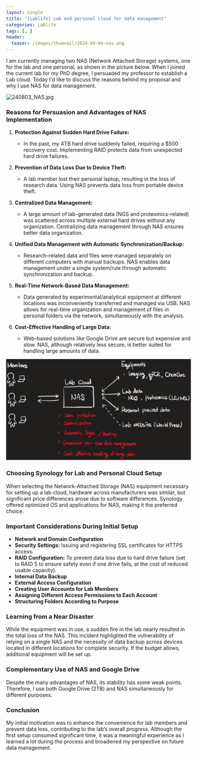 ```yaml
---
layout: single
title: "[Lablife] Lab and personal cloud for data management"
categories: Lablife
tags: [, ]
header:
  teaser: /images/thumnail/2024-08-04-nas.png
---
```


I am currently managing two NAS (Network Attached Storage) systems, one for the lab and one personal, as shown in the picture below. When I joined the current lab for my PhD degree, I persuaded my professor to establish a Lab cloud. Today I'd like to discuss the reasons behind my proposal and why I use NAS for data management.

![240803_NAS.jpg](../../images/2024-08-04-nas/f9930f0122be0432f9aee87accbb10c38fd618b2.jpg)

### Reasons for Persuasion and Advantages of NAS Implementation

1. **Protection Against Sudden Hard Drive Failure:**
   
   - In the past, my 4TB hard drive suddenly failed, requiring a $500 recovery cost. Implementing RAID protects data from unexpected hard drive failures.

2. **Prevention of Data Loss Due to Device Theft:**
   
   - A lab member lost their personal laptop, resulting in the loss of research data. Using NAS prevents data loss from portable device theft.

3. **Centralized Data Management:**
   
   - A large amount of lab-generated data (NGS and proteomics-related) was scattered across multiple external hard drives without any organization. Centralizing data management through NAS ensures better data organization.

4. **Unified Data Management with Automatic Synchronization/Backup:**
   
   - Research-related data and files were managed separately on different computers with manual backups. NAS enables data management under a single system/rule through automatic synchronization and backup.

5. **Real-Time Network-Based Data Management:**
   
   - Data generated by experimental/analytical equipment at different locations was inconveniently transferred and managed via USB. NAS allows for real-time organization and management of files in personal folders via the network, simultaneously with the analysis.

6. **Cost-Effective Handling of Large Data:**
   
   - Web-based solutions like Google Drive are secure but expensive and slow. NAS, although relatively less secure, is better suited for handling large amounts of data.

![](../../images/2024-08-04-nas/2024-08-05-00-19-17-image.png) 

### Choosing Synology for Lab and Personal Cloud Setup

When selecting the Network-Attached Storage (NAS) equipment necessary for setting up a lab cloud, hardware across manufacturers was similar, but significant price differences arose due to software differences. Synology offered optimized OS and applications for NAS, making it the preferred choice.

### Important Considerations During Initial Setup

- **Network and Domain Configuration**
- **Security Settings:** Issuing and registering SSL certificates for HTTPS access.
- **RAID Configuration:** To prevent data loss due to hard drive failure (set to RAID 5 to ensure safety even if one drive fails, at the cost of reduced usable capacity).
- **Internal Data Backup**
- **External Access Configuration**
- **Creating User Accounts for Lab Members**
- **Assigning Different Access Permissions to Each Account**
- **Structuring Folders According to Purpose**

### Learning from a Near Disaster

While the equipment was in use, a sudden fire in the lab nearly resulted in the total loss of the NAS. This incident highlighted the vulnerability of relying on a single NAS and the necessity of data backup across devices located in different locations for complete security. If the budget allows, additional equipment will be set up.

### Complementary Use of NAS and Google Drive

Despite the many advantages of NAS, its stability has some weak points. Therefore, I use both Google Drive (2TB) and NAS simultaneously for different purposes.

### Conclusion

My initial motivation was to enhance the convenience for lab members and prevent data loss, contributing to the lab’s overall progress. Although the first setup consumed significant time, it was a meaningful experience as I learned a lot during the process and broadened my perspective on future data management.